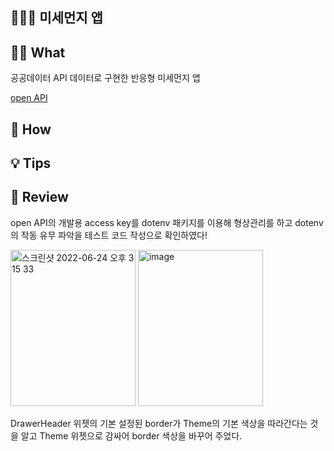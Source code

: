 ## 👨🏻‍🔧 미세먼지 앱

## 🤷🏻 What
공공데이터 API 데이터로 구현한 반응형 미세먼지 앱

[open API](https://www.data.go.kr/tcs/dss/selectApiDataDetailView.do?publicDataPk=15073855)

## 🚀 How

## 💡 Tips

## 📖 Review

open API의 개발용 access key를 dotenv 패키지를 이용해 형상관리를 하고 dotenv의 작동 유무 파악을 테스트 코드 작성으로 확인하였다!

<img width="200" height="250" alt="스크린샷 2022-06-24 오후 3 15 33" src="https://user-images.githubusercontent.com/85836879/175474861-8edc41e4-9382-42d7-bf45-36be09cb1ff4.png">
<img width="200" height="250" alt="image" src="https://user-images.githubusercontent.com/85836879/175475010-80da0416-49b4-4b7a-b86f-97925efdec7d.png">

DrawerHeader 위젯의 기본 설정된 border가 Theme의 기본 색상을 따라간다는 것을 알고 Theme 위젯으로 감싸어 border 색상을 바꾸어 주었다.

